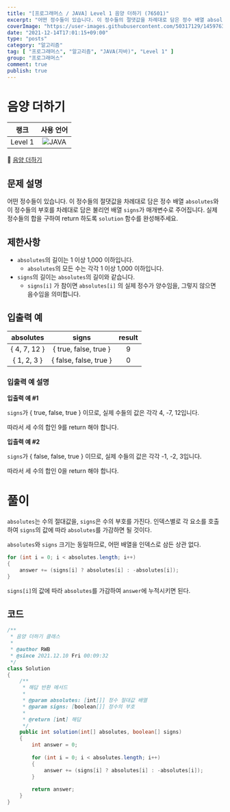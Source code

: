 ```yaml
---
title: "[프로그래머스 / JAVA] Level 1 음양 더하기 (76501)"
excerpt: "어떤 정수들이 있습니다. 이 정수들의 절댓값을 차례대로 담은 정수 배열 absolutes와 이 정수들의 부호를 차례대로 담은 불리언 배열 signs가 매개변수로 주어집니다. 실제 정수들의 합을 구하여 return 하도록 solution 함수를 완성해주세요."
coverImage: "https://user-images.githubusercontent.com/50317129/145976356-6b5d1430-31c0-4c34-829e-6be8f747ab19.png"
date: "2021-12-14T17:01:15+09:00"
type: "posts"
category: "알고리즘"
tag: [ "프로그래머스", "알고리즘", "JAVA(자바)", "Level 1" ]
group: "프로그래머스"
comment: true
publish: true
---
```


# 음양 더하기

|  랭크   |                                                      사용 언어                                                      |
| :-----: | :-----------------------------------------------------------------------------------------------------------------: |
| Level 1 | ![JAVA](https://shields.io/badge/java-JDK%2011-lightgray?logo=java&style=plastic&logoColor=white&labelColor=orange) |

🔗 [음양 더하기](https://programmers.co.kr/learn/courses/30/lessons/76501)





## 문제 설명

어떤 정수들이 있습니다. 이 정수들의 절댓값을 차례대로 담은 정수 배열 `absolutes`와 이 정수들의 부호를 차례대로 담은 불리언 배열 `signs`가 매개변수로 주어집니다. 실제 정수들의 합을 구하여 return 하도록 `solution` 함수를 완성해주세요.





## 제한사항

* `absolutes`의 길이는 1 이상 1,000 이하입니다.
  * `absolutes`의 모든 수는 각각 1 이상 1,000 이하입니다.
* `signs`의 길이는 `absolutes`의 길이와 같습니다.
  * `signs[i]` 가 참이면 `absolutes[i]` 의 실제 정수가 양수임을, 그렇지 않으면 음수임을 의미합니다.





## 입출력 예

|  absolutes   |         signs          | result |
| :----------: | :--------------------: | :----: |
| { 4, 7, 12 } | { true, false, true }  |   9    |
| { 1, 2, 3 }  | { false, false, true } |   0    |



### 입출력 예 설명

**입출력 예 #1**

`signs`가 { true, false, true } 이므로, 실제 수들의 값은 각각 4, -7, 12입니다.

따라서 세 수의 합인 9를 return 해야 합니다.

**입출력 예 #2**

`signs`가 { false, false, true } 이므로, 실제 수들의 값은 각각 -1, -2, 3입니다.

따라서 세 수의 합인 0을 return 해야 합니다.










# 풀이

`absolutes`는 수의 절대값을, `signs`은 수의 부호를 가진다. 인덱스별로 각 요소를 호출하여 `signs`의 값에 따라 `absolutes`를 가감하면 될 것이다.

`absolutes`와 `signs` 크기는 동일하므로, 어떤 배열을 인덱스로 삼든 상관 없다.

``` java
for (int i = 0; i < absolutes.length; i++)
{
	answer += (signs[i] ? absolutes[i] : -absolutes[i]);
}
```

`signs[i]`의 값에 따라 `absolutes`를 가감하여 `answer`에 누적시키면 된다.





## 코드

``` java
/**
 * 음양 더하기 클래스
 *
 * @author RWB
 * @since 2021.12.10 Fri 00:09:32
 */
class Solution
{
	/**
	 * 해답 반환 메서드
	 *
	 * @param absolutes: [int[]] 정수 절대값 배열
	 * @param signs: [boolean[]] 정수의 부호
	 *
	 * @return [int] 해답
	 */
	public int solution(int[] absolutes, boolean[] signs)
	{
		int answer = 0;
		
		for (int i = 0; i < absolutes.length; i++)
		{
			answer += (signs[i] ? absolutes[i] : -absolutes[i]);
		}
		
		return answer;
	}
}
```